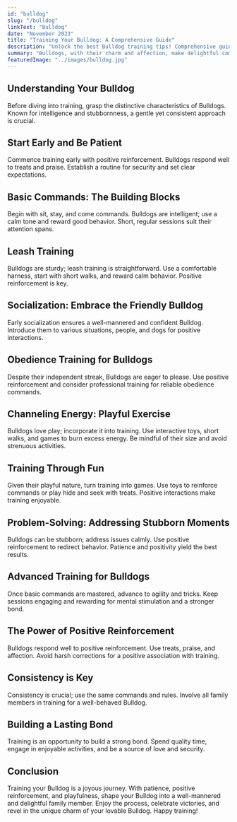 ```yaml
---
id: "bulldog"
slug: "/bulldog"
linkText: "Bulldog"
date: "November 2023"
title: "Training Your Bulldog: A Comprehensive Guide"
description: "Unlock the best Bulldog training tips! Comprehensive guide for effective techniques. Elevate your pup's behavior with expert insights."
summary: "Bulldogs, with their charm and affection, make delightful companions. This guide explores effective training techniques tailored to the unique traits of Bulldogs."
featuredImage: "../images/bulldog.jpg"
---
```


## Understanding Your Bulldog

Before diving into training, grasp the distinctive characteristics of Bulldogs. Known for intelligence and stubbornness, a gentle yet consistent approach is crucial.

## Start Early and Be Patient

Commence training early with positive reinforcement. Bulldogs respond well to treats and praise. Establish a routine for security and set clear expectations.

## Basic Commands: The Building Blocks

Begin with sit, stay, and come commands. Bulldogs are intelligent; use a calm tone and reward good behavior. Short, regular sessions suit their attention spans.

## Leash Training

Bulldogs are sturdy; leash training is straightforward. Use a comfortable harness, start with short walks, and reward calm behavior. Positive reinforcement is key.

## Socialization: Embrace the Friendly Bulldog

Early socialization ensures a well-mannered and confident Bulldog. Introduce them to various situations, people, and dogs for positive interactions.

## Obedience Training for Bulldogs

Despite their independent streak, Bulldogs are eager to please. Use positive reinforcement and consider professional training for reliable obedience commands.

## Channeling Energy: Playful Exercise

Bulldogs love play; incorporate it into training. Use interactive toys, short walks, and games to burn excess energy. Be mindful of their size and avoid strenuous activities.

## Training Through Fun

Given their playful nature, turn training into games. Use toys to reinforce commands or play hide and seek with treats. Positive interactions make training enjoyable.

## Problem-Solving: Addressing Stubborn Moments

Bulldogs can be stubborn; address issues calmly. Use positive reinforcement to redirect behavior. Patience and positivity yield the best results.

## Advanced Training for Bulldogs

Once basic commands are mastered, advance to agility and tricks. Keep sessions engaging and rewarding for mental stimulation and a stronger bond.

## The Power of Positive Reinforcement

Bulldogs respond well to positive reinforcement. Use treats, praise, and affection. Avoid harsh corrections for a positive association with training.

## Consistency is Key

Consistency is crucial; use the same commands and rules. Involve all family members in training for a well-behaved Bulldog. 

## Building a Lasting Bond

Training is an opportunity to build a strong bond. Spend quality time, engage in enjoyable activities, and be a source of love and security.

## Conclusion

Training your Bulldog is a joyous journey. With patience, positive reinforcement, and playfulness, shape your Bulldog into a well-mannered and delightful family member. Enjoy the process, celebrate victories, and revel in the unique charm of your lovable Bulldog. Happy training!
